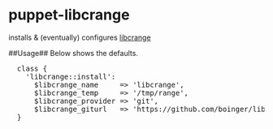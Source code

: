puppet-libcrange
================

installs & (eventually) configures [libcrange](https://github.com/boinger/libcrange.git)

##Usage##
Below shows the defaults.

<pre>
  class {
    'libcrange::install':
      $libcrange_name     => 'libcrange',
      $libcrange_temp     => '/tmp/range',
      $libcrange_provider => 'git',
      $libcrange_giturl   => 'https://github.com/boinger/libcrange.git';
  }
</pre>